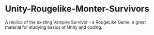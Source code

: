 # Unity-Rougelike-Monter-Survivors
A replica of the existing Vampire Survivor - a RougeLike Game, a great material for studying basics of Unity and coding.
